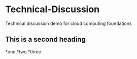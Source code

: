# Technical-Discussion
Technical discussion demo for cloud computing foundations
## This is a second heading
*one
*two
*three
